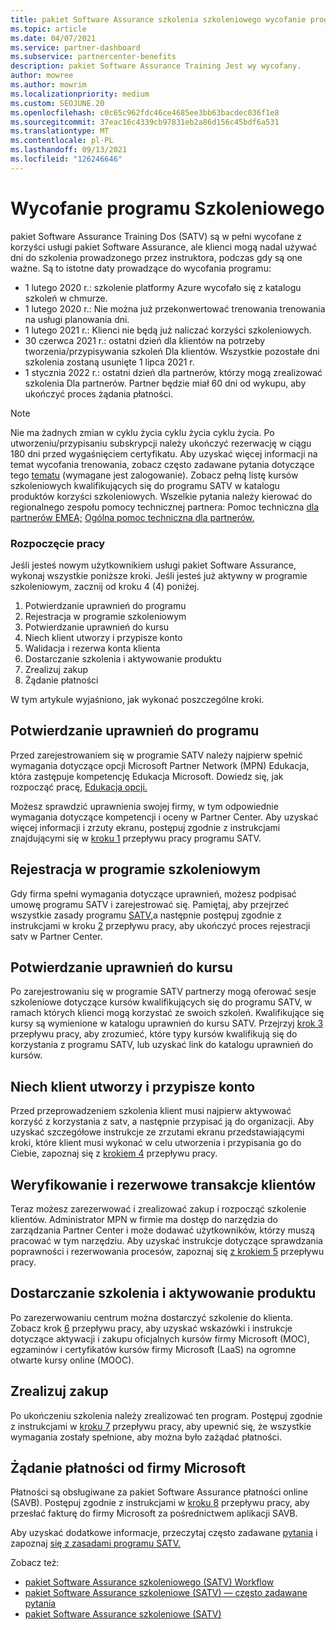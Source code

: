 ```yaml
---
title: pakiet Software Assurance szkolenia szkoleniowego wycofanie programu
ms.topic: article
ms.date: 04/07/2021
ms.service: partner-dashboard
ms.subservice: partnercenter-benefits
description: pakiet Software Assurance Training Jest wy wycofany.
author: mowree
ms.author: mowrim
ms.localizationpriority: medium
ms.custom: SEOJUNE.20
ms.openlocfilehash: c0c65c962fdc46ce4685ee3bb63bacdec036f1e8
ms.sourcegitcommit: 37eac16c4339cb97831eb2a86d156c45bdf6a531
ms.translationtype: MT
ms.contentlocale: pl-PL
ms.lasthandoff: 09/13/2021
ms.locfileid: "126246646"
---
```

# <a name="training-vouchers-program-retirement"></a>Wycofanie programu Szkoleniowego

pakiet Software Assurance Training Dos (SATV) są w pełni wycofane z korzyści usługi pakiet Software Assurance, ale klienci mogą nadal używać dni do szkolenia prowadzonego przez instruktora, podczas gdy są one ważne. Są to istotne daty prowadzące do wycofania programu: 

- 1 lutego 2020 r.: szkolenie platformy Azure wycofało się z katalogu szkoleń w chmurze.
- 1 lutego 2020 r.: Nie można już przekonwertować trenowania trenowania na usługi planowania dni.  
- 1 lutego 2021 r.: Klienci nie będą już naliczać korzyści szkoleniowych. 
- 30 czerwca 2021 r.: ostatni dzień dla klientów na potrzeby tworzenia/przypisywania szkoleń Dla klientów. Wszystkie pozostałe dni szkolenia zostaną usunięte 1 lipca 2021 r.
- 1 stycznia 2022 r.: ostatni dzień dla partnerów, którzy mogą zrealizować szkolenia Dla partnerów. Partner będzie miał 60 dni od wykupu, aby ukończyć proces żądania płatności.  

>[!NOTE]
>Nie ma żadnych zmian w cyklu życia cyklu życia cyklu życia. Po utworzeniu/przypisaniu subskrypcji należy ukończyć rezerwację w ciągu 180 dni przed wygaśnięciem certyfikatu.  Aby uzyskać więcej informacji na temat wycofania trenowania, zobacz często zadawane pytania dotyczące tego [tematu](https://partner.microsoft.com/resources/collection/software-assurance-benefit-changes#/) (wymagane jest zalogowanie).  Zobacz pełną listę kursów szkoleniowych kwalifikujących się do programu SATV w katalogu produktów korzyści szkoleniowych. Wszelkie pytania należy kierować do regionalnego zespołu pomocy technicznej partnera: Pomoc techniczna [dla partnerów EMEA;](mailto:savoucher@msdirectservices.com) [Ogólna pomoc techniczna dla partnerów.](https://partner.microsoft.com/dashboard/support/servicerequests)



### <a name="get-started"></a>Rozpoczęcie pracy

Jeśli jesteś nowym użytkownikiem usługi pakiet Software Assurance, wykonaj wszystkie poniższe kroki. Jeśli jesteś już aktywny w programie szkoleniowym, zacznij od kroku 4 (4) poniżej. 

1. Potwierdzanie uprawnień do programu
2. Rejestracja w programie szkoleniowym
3. Potwierdzanie uprawnień do kursu
4. Niech klient utworzy i przypisze konto
5. Walidacja i rezerwa konta klienta
6. Dostarczanie szkolenia i aktywowanie produktu
7. Zrealizuj zakup
8. Żądanie płatności

W tym artykule wyjaśniono, jak wykonać poszczególne kroki.

## <a name="confirm-program-eligibility"></a>Potwierdzanie uprawnień do programu

Przed zarejestrowaniem się w programie SATV należy najpierw spełnić wymagania dotyczące opcji Microsoft Partner Network (MPN) Edukacja, która zastępuje kompetencję Edukacja Microsoft. Dowiedz się, jak rozpocząć pracę, [Edukacja opcji.](https://partner.microsoft.com/membership/learning-partners)

Możesz sprawdzić uprawnienia swojej firmy, w tym odpowiednie wymagania dotyczące kompetencji i oceny w Partner Center. Aby uzyskać więcej informacji i zrzuty ekranu, postępuj zgodnie z instrukcjami znajdującymi się w [kroku 1](https://query.prod.cms.rt.microsoft.com/cms/api/am/binary/RE4s3bB) przepływu pracy programu SATV.

## <a name="enroll-in-the-training-program"></a>Rejestracja w programie szkoleniowym

Gdy firma spełni wymagania dotyczące uprawnień, możesz podpisać umowę programu SATV i zarejestrować się. Pamiętaj, aby przejrzeć wszystkie zasady programu [SATV,](https://query.prod.cms.rt.microsoft.com/cms/api/am/binary/RE3koEP)a następnie postępuj zgodnie z instrukcjami w kroku [2](https://query.prod.cms.rt.microsoft.com/cms/api/am/binary/RE4s3bB) przepływu pracy, aby ukończyć proces rejestracji satv w Partner Center.


## <a name="confirm-course-eligibility"></a>Potwierdzanie uprawnień do kursu
Po zarejestrowaniu się w programie SATV partnerzy mogą oferować sesje szkoleniowe dotyczące kursów kwalifikujących się do programu SATV, w ramach których klienci mogą korzystać ze swoich szkoleń. Kwalifikujące się kursy są wymienione w katalogu uprawnień do kursu SATV. Przejrzyj [krok 3](https://query.prod.cms.rt.microsoft.com/cms/api/am/binary/RE4s3bB) przepływu pracy, aby zrozumieć, które typy kursów kwalifikują się do korzystania z programu SATV, lub uzyskać link do katalogu uprawnień do kursów.

## <a name="have-customer-create-and-assign-voucher"></a>Niech klient utworzy i przypisze konto

Przed przeprowadzeniem szkolenia klient musi najpierw aktywować korzyść z korzystania z satv, a następnie przypisać ją do organizacji. Aby uzyskać szczegółowe instrukcje ze zrzutami ekranu przedstawiającymi kroki, które klient musi wykonać w celu utworzenia i przypisania go do Ciebie, zapoznaj się z [krokiem 4](https://query.prod.cms.rt.microsoft.com/cms/api/am/binary/RE4s3bB) przepływu pracy.

## <a name="validate-and-reserve-customer-vouchers"></a>Weryfikowanie i rezerwowe transakcje klientów

Teraz możesz zarezerwować i zrealizować zakup i rozpocząć szkolenie klientów. Administrator MPN w firmie ma dostęp do narzędzia do zarządzania Partner Center i może dodawać użytkowników, którzy muszą pracować w tym narzędziu. Aby uzyskać instrukcje dotyczące sprawdzania poprawności i rezerwowania procesów, zapoznaj się [z krokiem 5](https://query.prod.cms.rt.microsoft.com/cms/api/am/binary/RE4s3bB) przepływu pracy.

## <a name="deliver-training-and-activate-product"></a>Dostarczanie szkolenia i aktywowanie produktu

Po zarezerwowaniu centrum można dostarczyć szkolenie do klienta. Zobacz krok [6](https://query.prod.cms.rt.microsoft.com/cms/api/am/binary/RE4s3bB) przepływu pracy, aby uzyskać wskazówki i instrukcje dotyczące aktywacji i zakupu oficjalnych kursów firmy Microsoft (MOC), egzaminów i certyfikatów kursów firmy Microsoft (LaaS) na ogromne otwarte kursy online (MOOC).

## <a name="redeem-voucher"></a>Zrealizuj zakup

Po ukończeniu szkolenia należy zrealizować ten program. Postępuj zgodnie z instrukcjami w [kroku 7](https://query.prod.cms.rt.microsoft.com/cms/api/am/binary/RE4s3bB) przepływu pracy, aby upewnić się, że wszystkie wymagania zostały spełnione, aby można było zażądać płatności. 


## <a name="request-payment-from-microsoft"></a>Żądanie płatności od firmy Microsoft

Płatności są obsługiwane za pakiet Software Assurance płatności online (SAVB). Postępuj zgodnie z instrukcjami w [kroku 8](https://query.prod.cms.rt.microsoft.com/cms/api/am/binary/RE4s3bB) przepływu pracy, aby przesłać fakturę do firmy Microsoft za pośrednictwem aplikacji SAVB. 

Aby uzyskać dodatkowe informacje, przeczytaj często zadawane [pytania](https://query.prod.cms.rt.microsoft.com/cms/api/am/binary/RE3kz5o) i zapoznaj [się z zasadami programu SATV.](https://query.prod.cms.rt.microsoft.com/cms/api/am/binary/RE3koEP)

Zobacz też:

- [pakiet Software Assurance szkoleniowego (SATV) Workflow](https://query.prod.cms.rt.microsoft.com/cms/api/am/binary/RE4s3bB)
- [pakiet Software Assurance szkoleniowe (SATV) — często zadawane pytania](https://query.prod.cms.rt.microsoft.com/cms/api/am/binary/RE3kz5o)
- [pakiet Software Assurance szkoleniowe (SATV)](https://query.prod.cms.rt.microsoft.com/cms/api/am/binary/RE3koEP)
